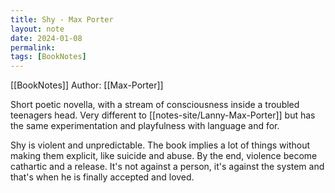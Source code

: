 ```yaml
---
title: Shy - Max Porter
layout: note
date: 2024-01-08
permalink:
tags: [BookNotes]
---
```


[[BookNotes]] Author: [[Max-Porter]]

Short poetic novella, with a stream of consciousness inside a troubled teenagers head. Very different to [[notes-site/Lanny-Max-Porter]] but has the same experimentation and playfulness with language and for. 

Shy is violent and unpredictable. The book implies a lot of things without making them explicit, like suicide and abuse. By the end, violence become cathartic and a release. It's not against a person, it's against the system and that's when he is finally accepted and loved. 
